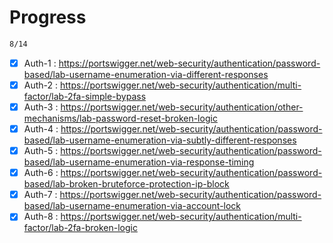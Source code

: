 # Progress

```bash
8/14
```

- [x] Auth-1 : https://portswigger.net/web-security/authentication/password-based/lab-username-enumeration-via-different-responses
- [x] Auth-2 : https://portswigger.net/web-security/authentication/multi-factor/lab-2fa-simple-bypass
- [x] Auth-3 : https://portswigger.net/web-security/authentication/other-mechanisms/lab-password-reset-broken-logic
- [x] Auth-4 : https://portswigger.net/web-security/authentication/password-based/lab-username-enumeration-via-subtly-different-responses
- [x] Auth-5 : https://portswigger.net/web-security/authentication/password-based/lab-username-enumeration-via-response-timing
- [x] Auth-6 : https://portswigger.net/web-security/authentication/password-based/lab-broken-bruteforce-protection-ip-block
- [x] Auth-7 : https://portswigger.net/web-security/authentication/password-based/lab-username-enumeration-via-account-lock
- [x] Auth-8 : https://portswigger.net/web-security/authentication/multi-factor/lab-2fa-broken-logic
